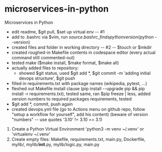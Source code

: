 # microservices-in-python
Microservices in Python

- edit readme, $git pull, $set up virtual env -- #1
- add to .bashrc via $vim, run $source .bashrc, finds python version ($python --version)
- created files and folder in working directory -- #2 -- $touch <name> or $mkdir <name>
- created roughed-in Makefile contents in codespace editor (every actual command still commented-out)
- tested make ($make install, $make format, $make all)
- actually added files to repository:
  - showed $git status, used $git add *, $git commit -m 'adding initial devops structure', $git push
- filled in requirements.txt with package names (wikipedia, pytest, ...)
- fleshed out Makefile install clause (pip install --upgrade pip && pip install -r requirements.txt),
  tested same, ran $pip freeze | less, added version numbers to required packages requirements, tested
- $git add *, commit, push again
- created devops.yml file (go to Actions menu on github repo, follow "setup a workflow for yourself", add his content)
  (beware of version "numbers" -- use quotes '3.10' != 3.10 == 3.1)

1. Create a Python Virtual Environment 'python3 -m venv ~/.venv' or 'virtualenv ~/.venv'
2. Create empty files: Makefile, requirements.txt, main.py, Dockerfile, mylib/, mylib/__init__.py, mylib/logic.py, main.py
